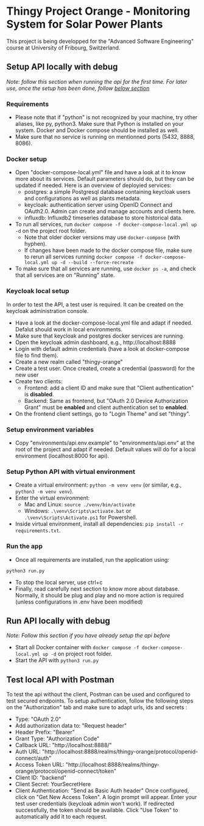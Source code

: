 # Thingy Project Orange - Monitoring System for Solar Power Plants
This project is being developped for the "Advanced Software Engineering" course at University of Fribourg, Switzerland. 
## Setup API locally with debug
_Note: follow this section when running the api for the first time. For later use, once the setup has been done, follow [below section](#run-api-locally-with-debug)_
### Requirements
- Please note that if "python" is not recognized by your machine, try other aliases, like py, python3. Make sure that Python is installed on your system. Docker and Docker compose should be installed as well.
- Make sure that no service is running on mentionned ports (5432, 8888, 8086).
### Docker setup
- Open "docker-compose-local.yml" file and have a look at it to know more about its services. Default parameters should do, but they can be updated if needed. Here is an overview of deployied services:
  - postgres: a simple Postgresql database containing keycloak users and configurations as well as plants metadata.
  - keycloak: authentication server using OpenID Connect and OAuth2.0. Admin can create and manage accounts and clients here.
  - influxdb: Influxdb2 timeseries database to store historical data.
- To run all services, run ```docker compose -f docker-compose-local.yml up -d``` on the project root folder.
  - Note that older docker versions may use ```docker-compose``` (with hyphen).
  - If changes have been made to the docker compose file, make sure to rerun all services running ```docker compose -f docker-compose-local.yml up -d --build --force-recreate```
- To make sure that all services are running, use ```docker ps -a```, and check that all services are on "Running" state.

### Keycloak local setup
In order to test the API, a test user is required. It can be created on the keycloak administration console.
- Have a look at the docker-compose-local.yml file and adapt if needed. Defalut should work in local environments.
- Make sure that keycloak and postgres docker services are running.
- Open the keycloak admin dashboard, e.g., http://localhost:8888
- Login with default admin credentials (have a look at docker-compose file to find them).
- Create a new realm called "thingy-orange"
- Create a test user. Once created, create a credential (password) for the new user
- Create two clients:
  - Frontend: add a client ID and make sure that "Client authentication" is **disabled**.
  - Backend: Same as frontend, but "OAuth 2.0 Device Authorization Grant" must be **enabled** and client authentication set to **enabled**.
- On the frontend client settings, go to "Login Theme" and set "thingy".

### Setup environment variables
- Copy "environments/api.env.example" to "environments/api.env" at the root of the project and adapt if needed. Default values will do for a local environment (localhost:8000 for api).

### Setup Python API with virtual environment
- Create a virtual environment: ```python -m venv venv``` (or similar, e.g., ```python3 -m venv venv```).
- Enter the virtual environment:
  - Mac and Linux: ```source ./venv/bin/activate```
  - Windows: ```.\venv\Scripts\activate.bat``` or ```.\venv\Scripts\Activate.ps1``` for Powershell.
- Inside virtual environment, install all dependencies: ```pip install -r requirements.txt```.

### Run the app
- Once all requirements are installed, run the application using: 
```
python3 run.py
```
- To stop the local server, use ctrl+c
- Finally, read carefully next section to know more about database. Normally, it should be plug and play and no more action is required (unless configurations in .env have been modified)

## Run API locally with debug
_Note: Follow this section if you have already setup the api before_
- Start all Docker container with ```docker compose -f docker-compose-local.yml up -d``` on project root folder.
- Start the API with ```python3 run.py```

## Test local API with Postman
To test the api without the client, Postman can be used and configured to test secured endpoints. 
To setup authentication, follow the following steps on the "Authorization" tab and make sure to adapt urls, ids and secrets :
- Type: "OAuth 2.0"
- Add authorization data to: "Request header"
- Header Prefix: "Bearer"
- Grant Type: "Authorization Code"
- Callback URL: "http://localhost:8888/"
- Auth URL: "http://localhost:8888/realms/thingy-orange/protocol/openid-connect/auth"
- Access Token URL: "http://localhost:8888/realms/thingy-orange/protocol/openid-connect/token"
- Client ID: "backend"
- Client Secret: YourSecretHere
- Client Authentication: "Send as Basic Auth header"
Once configured, click on "Get New Access Token". A login prompt will appear. Enter your test user credentials (keycloak admin won't work). If redirected successfully, the token should be available. Click "Use Token" to automatically add it to each request.

